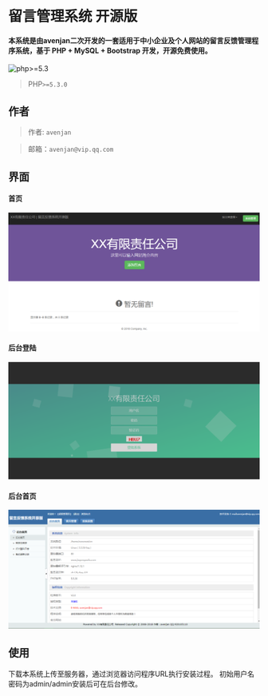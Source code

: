 # 留言管理系统 开源版
#### 本系统是由avenjan二次开发的一套适用于中小企业及个人网站的留言反馈管理程序系统，基于 PHP + MySQL + Bootstrap 开发，开源免费使用。
  ![php>=5.3](https://img.shields.io/badge/php-%3E%3D5.3-orange.svg?maxAge=2592000) 

> PHP`>=5.3.0`

## 作者
> 作者: `avenjan`

> 邮箱：`avenjan@vip.qq.com`



## 界面

#### 首页
![首页](preview/index.png "首页")

#### 后台登陆
![首页](preview/login.png "登陆")

#### 后台首页
![首页](preview/master.png "后台首页")
## 使用
下载本系统上传至服务器，通过浏览器访问程序URL执行安装过程。
初始用户名密码为admin/admin安装后可在后台修改。



